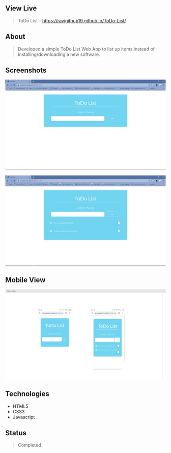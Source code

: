 ## View Live
> ToDo List - https://ravigithub19.github.io/ToDo-List/

## About
> Developed a simple ToDo List Web App to list up items instead of installing/downloading a new software.

## Screenshots
![Example screenshot](img/01.png)<br>

![Example screenshot](img/02.png)<br>

## Mobile View

![Example screenshot](img/03.png)<br>

## Technologies
* HTML5
* CSS3
* Javascript

## Status
> Completed
